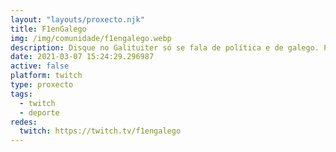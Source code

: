 ```yaml
---
layout: "layouts/proxecto.njk"
title: F1enGalego
img: /img/comunidade/f1engalego.webp
description: Disque no Galituiter só se fala de política e de galego. Pois agora chegamos nós para falar da Fórmula 1 en galego.Twitch despois de cada Gran Premio. Agardámosvos!
date: 2021-03-07 15:24:29.296987
active: false
platform: twitch
type: proxecto
tags:
  - twitch
  - deporte
redes:
  twitch: https://twitch.tv/f1engalego
---
```

